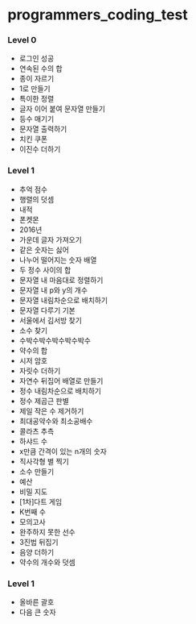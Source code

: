# programmers_coding_test

### Level 0

- 로그인 성공
- 연속된 수의 합
- 종이 자르기
- 1로 만들기
- 특이한 정렬
- 글자 이어 붙여 문자열 만들기
- 등수 매기기
- 문자열 출력하기
- 치킨 쿠폰
- 이진수 더하기

### Level 1

- 추억 점수
- 행렬의 덧셈
- 내적
- 폰켓몬
- 2016년
- 가운데 글자 가져오기
- 같은 숫자는 싫어
- 나누어 떨어지는 숫자 배열
- 두 정수 사이의 합
- 문자열 내 마음대로 정렬하기
- 문자열 내 p와 y의 개수
- 문자열 내림차순으로 배치하기
- 문자열 다루기 기본
- 서울에서 김서방 찾기
- 소수 찾기
- 수박수박수박수박수박수
- 약수의 합
- 시저 암호
- 자릿수 더하기
- 자연수 뒤집어 배열로 만들기
- 정수 내림차순으로 배치하기
- 정수 제곱근 판별
- 제일 작은 수 제거하기
- 최대공약수와 최소공배수
- 콜라츠 추측
- 하샤드 수
- x만큼 간격이 있는 n개의 숫자
- 직사각형 별 찍기
- 소수 만들기
- 예산
- 비밀 지도
- [1차]다트 게임
- K번째 수
- 모의고사
- 완주하지 못한 선수
- 3진법 뒤집기
- 음양 더하기
- 약수의 개수와 덧셈

### Level 1

- 올바른 괄호
- 다음 큰 숫자
